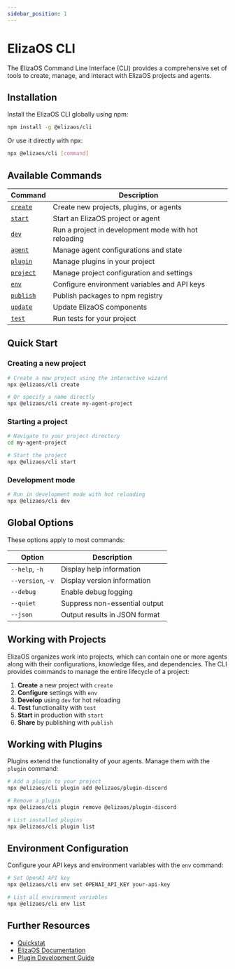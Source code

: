 ```yaml
---
sidebar_position: 1
---
```


# ElizaOS CLI

The ElizaOS Command Line Interface (CLI) provides a comprehensive set of tools to create, manage, and interact with ElizaOS projects and agents.

## Installation

Install the ElizaOS CLI globally using npm:

```bash
npm install -g @elizaos/cli
```

Or use it directly with npx:

```bash
npx @elizaos/cli [command]
```

## Available Commands

| Command                    | Description                                          |
| -------------------------- | ---------------------------------------------------- |
| [`create`](./create.md)    | Create new projects, plugins, or agents              |
| [`start`](./start.md)      | Start an ElizaOS project or agent                    |
| [`dev`](./create.md)       | Run a project in development mode with hot reloading |
| [`agent`](./agent.md)      | Manage agent configurations and state                |
| [`plugin`](./plugins.md)   | Manage plugins in your project                       |
| [`project`](./projects.md) | Manage project configuration and settings            |
| [`env`](./env.md)          | Configure environment variables and API keys         |
| [`publish`](./publish.md)  | Publish packages to npm registry                     |
| [`update`](./update.md)    | Update ElizaOS components                            |
| [`test`](./test.md)        | Run tests for your project                           |

## Quick Start

### Creating a new project

```bash
# Create a new project using the interactive wizard
npx @elizaos/cli create

# Or specify a name directly
npx @elizaos/cli create my-agent-project
```

### Starting a project

```bash
# Navigate to your project directory
cd my-agent-project

# Start the project
npx @elizaos/cli start
```

### Development mode

```bash
# Run in development mode with hot reloading
npx @elizaos/cli dev
```

## Global Options

These options apply to most commands:

| Option            | Description                   |
| ----------------- | ----------------------------- |
| `--help`, `-h`    | Display help information      |
| `--version`, `-v` | Display version information   |
| `--debug`         | Enable debug logging          |
| `--quiet`         | Suppress non-essential output |
| `--json`          | Output results in JSON format |

## Working with Projects

ElizaOS organizes work into projects, which can contain one or more agents along with their configurations, knowledge files, and dependencies. The CLI provides commands to manage the entire lifecycle of a project:

1. **Create** a new project with `create`
2. **Configure** settings with `env`
3. **Develop** using `dev` for hot reloading
4. **Test** functionality with `test`
5. **Start** in production with `start`
6. **Share** by publishing with `publish`

## Working with Plugins

Plugins extend the functionality of your agents. Manage them with the `plugin` command:

```bash
# Add a plugin to your project
npx @elizaos/cli plugin add @elizaos/plugin-discord

# Remove a plugin
npx @elizaos/cli plugin remove @elizaos/plugin-discord

# List installed plugins
npx @elizaos/cli plugin list
```

## Environment Configuration

Configure your API keys and environment variables with the `env` command:

```bash
# Set OpenAI API key
npx @elizaos/cli env set OPENAI_API_KEY your-api-key

# List all environment variables
npx @elizaos/cli env list
```

## Further Resources

- [Quickstat](../quickstart.md)
- [ElizaOS Documentation](../getting-started.md)
- [Plugin Development Guide](../plugins/creating-plugins.md)
